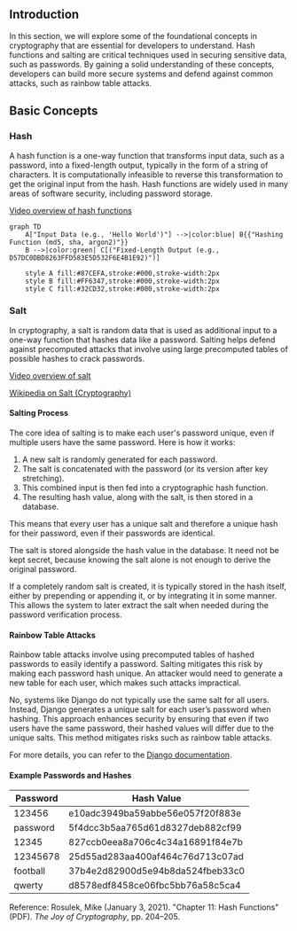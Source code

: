 ## Introduction

In this section, we will explore some of the foundational concepts in cryptography that are essential for developers to understand. Hash functions and salting are critical techniques used in securing sensitive data, such as passwords. By gaining a solid understanding of these concepts, developers can build more secure systems and defend against common attacks, such as rainbow table attacks.

## Basic Concepts

### Hash

A hash function is a one-way function that transforms input data, such as a password, into a fixed-length output, typically in the form of a string of characters. It is computationally infeasible to reverse this transformation to get the original input from the hash. Hash functions are widely used in many areas of software security, including password storage.

[Video overview of hash functions](https://youtu.be/NuyzuNBFWxQ?t=100)

```mermaid
graph TD
    A["Input Data (e.g., 'Hello World')"] -->|color:blue| B{{"Hashing Function (md5, sha, argon2)"}}
    B -->|color:green| C[("Fixed-Length Output (e.g., D57DC0DBD8263FFD583E5D532F6E4B1E92)")]
    
    style A fill:#87CEFA,stroke:#000,stroke-width:2px
    style B fill:#FF6347,stroke:#000,stroke-width:2px
    style C fill:#32CD32,stroke:#000,stroke-width:2px
```

### Salt

In cryptography, a salt is random data that is used as additional input to a one-way function that hashes data like a password. Salting helps defend against precomputed attacks that involve using large precomputed tables of possible hashes to crack passwords.

[Video overview of salt](https://youtu.be/NuyzuNBFWxQ?t=247)

[Wikipedia on Salt (Cryptography)](https://en.wikipedia.org/wiki/Salt_\(cryptography\))

#### Salting Process

The core idea of salting is to make each user's password unique, even if multiple users have the same password. Here is how it works:

1. A new salt is randomly generated for each password.
2. The salt is concatenated with the password (or its version after key stretching).
3. This combined input is then fed into a cryptographic hash function.
4. The resulting hash value, along with the salt, is then stored in a database.

This means that every user has a unique salt and therefore a unique hash for their password, even if their passwords are identical.

The salt is stored alongside the hash value in the database. It need not be kept secret, because knowing the salt alone is not enough to derive the original password.

If a completely random salt is created, it is typically stored in the hash itself, either by prepending or appending it, or by integrating it in some manner. This allows the system to later extract the salt when needed during the password verification process.

#### Rainbow Table Attacks

Rainbow table attacks involve using precomputed tables of hashed passwords to easily identify a password. Salting mitigates this risk by making each password hash unique. An attacker would need to generate a new table for each user, which makes such attacks impractical.

No, systems like Django do not typically use the same salt for all users. Instead, Django generates a unique salt for each user’s password when hashing. This approach enhances security by ensuring that even if two users have the same password, their hashed values will differ due to the unique salts. This method mitigates risks such as rainbow table attacks.

For more details, you can refer to the [Django documentation](https://docs.djangoproject.com/en/5.1/topics/auth/passwords/#password-management).

#### Example Passwords and Hashes

| Password   | Hash Value                                      |
|------------|------------------------------------------------|
| 123456     | e10adc3949ba59abbe56e057f20f883e               |
| password   | 5f4dcc3b5aa765d61d8327deb882cf99               |
| 12345      | 827ccb0eea8a706c4c34a16891f84e7b               |
| 12345678   | 25d55ad283aa400af464c76d713c07ad               |
| football   | 37b4e2d82900d5e94b8da524fbeb33c0               |
| qwerty     | d8578edf8458ce06fbc5bb76a58c5ca4               |

Reference: Rosulek, Mike (January 3, 2021). "Chapter 11: Hash Functions" (PDF). *The Joy of Cryptography*, pp. 204–205.

